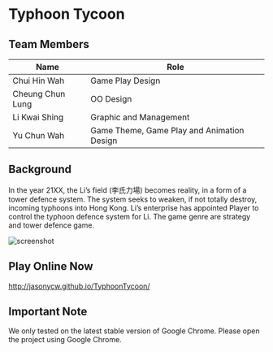 # Typhoon Tycoon

## Team Members
Name                | Role
--------------------|-----------
Chui Hin Wah        |Game Play Design
Cheung Chun Lung    |OO Design
Li Kwai Shing       |Graphic and Management
Yu Chun Wah         |Game Theme, Game Play and Animation Design

## Background
In the year 21XX, the Li’s field (李氏力場) becomes reality, in a form of a tower defence system. The system seeks to weaken, if not totally destroy, incoming typhoons into Hong Kong. Li’s enterprise has appointed Player to control the typhoon defence system for Li. The game genre are strategy and tower defence game.

![screenshot](http://i.imgur.com/0QTJuur.png)

## Play Online Now
http://jasonycw.github.io/TyphoonTycoon/

## Important Note
We only tested on the latest stable version of Google Chrome. Please open the project using Google Chrome.

